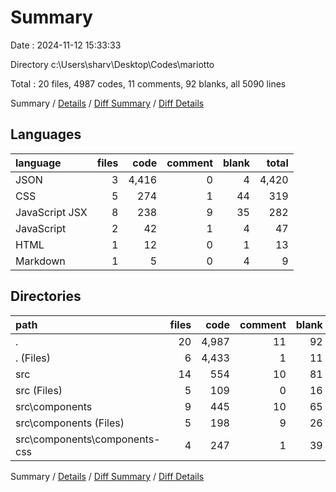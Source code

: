 # Summary

Date : 2024-11-12 15:33:33

Directory c:\\Users\\sharv\\Desktop\\Codes\\mariotto

Total : 20 files,  4987 codes, 11 comments, 92 blanks, all 5090 lines

Summary / [Details](details.md) / [Diff Summary](diff.md) / [Diff Details](diff-details.md)

## Languages
| language | files | code | comment | blank | total |
| :--- | ---: | ---: | ---: | ---: | ---: |
| JSON | 3 | 4,416 | 0 | 4 | 4,420 |
| CSS | 5 | 274 | 1 | 44 | 319 |
| JavaScript JSX | 8 | 238 | 9 | 35 | 282 |
| JavaScript | 2 | 42 | 1 | 4 | 47 |
| HTML | 1 | 12 | 0 | 1 | 13 |
| Markdown | 1 | 5 | 0 | 4 | 9 |

## Directories
| path | files | code | comment | blank | total |
| :--- | ---: | ---: | ---: | ---: | ---: |
| . | 20 | 4,987 | 11 | 92 | 5,090 |
| . (Files) | 6 | 4,433 | 1 | 11 | 4,445 |
| src | 14 | 554 | 10 | 81 | 645 |
| src (Files) | 5 | 109 | 0 | 16 | 125 |
| src\\components | 9 | 445 | 10 | 65 | 520 |
| src\\components (Files) | 5 | 198 | 9 | 26 | 233 |
| src\\components\\components-css | 4 | 247 | 1 | 39 | 287 |

Summary / [Details](details.md) / [Diff Summary](diff.md) / [Diff Details](diff-details.md)
